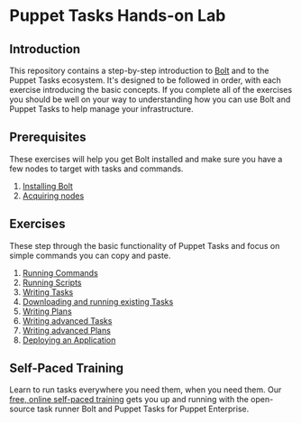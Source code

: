 # Puppet Tasks Hands-on Lab

## Introduction

This repository contains a step-by-step introduction to [Bolt](https://github.com/puppetlabs/bolt) and to the Puppet Tasks ecosystem. It's designed to be followed in order, with each exercise introducing the basic concepts. If you complete all of the exercises you should be well on your way to understanding how you can use Bolt and Puppet Tasks to help manage your infrastructure.  

## Prerequisites

These exercises will help you get Bolt installed and make sure you have a few nodes to target with tasks and commands. 

1. [Installing Bolt](01-installing-bolt)
1. [Acquiring nodes](02-acquiring-nodes)

## Exercises

These step through the basic functionality of Puppet Tasks and focus on simple commands you can copy and paste.

1. [Running Commands](03-running-commands)
1. [Running Scripts](04-running-scripts)
1. [Writing Tasks](05-writing-tasks)
1. [Downloading and running existing Tasks](06-downloading-and-running-existing-tasks)
1. [Writing Plans](07-writing-plans)
1. [Writing advanced Tasks](08-writing-advanced-tasks)
1. [Writing advanced Plans](09-writing-advanced-plans)
1. [Deploying an Application](10-deploying-an-application)

## Self-Paced Training

Learn to run tasks everywhere you need them, when you need them. Our [free, online self-paced training](https://learn.puppet.com/course/puppet-orchestration-bolt-and-tasks) gets you up and running with the open-source task runner Bolt and Puppet Tasks for Puppet Enterprise.
